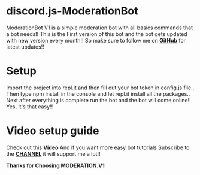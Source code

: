 # discord.js-ModerationBot
ModerationBot V1 is a simple moderation bot with all basics commands that a bot needs!! This is the First version of this bot and the bot gets updated with new version every month!! So make sure to follow me on **[GitHub](https://github.com/drstrangegithub)** for latest updates!!

# Setup
Import the project into repl.it and then fill out your bot token in config.js file.. Then type npm install in the console and let repl.it install all the packages..
Next after everything is complete run the bot and the bot will come online!! Yes, it's that easy!!

# Video setup guide
Check out this **[Video](https://www.youtube.com/channel/UCmTSEzt4h1S4MiCM1grWu9g)**
And if you want more easy bot tutorials Subscribe to the **[CHANNEL](https://www.youtube.com/channel/UCmTSEzt4h1S4MiCM1grWu9g)** it will support me a lot!!

**Thanks for Choosing MODERATION.V1**
